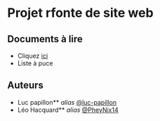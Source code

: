 # Projet rfonte de site web

## Documents à lire

* Cliquez [ici](RefonteSite.docx)
* Liste à puce



## Auteurs

* Luc papillon** _alias_ [@luc-papillon](https://github.com/luc-papillon)
* Léo Hacquard** _alias_ [@PheyNix14](https://github.com/PheyNix14)
